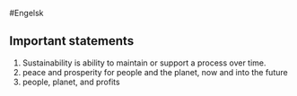 #Engelsk 
## Important statements
1.  Sustainability is ability to maintain or support a process over time.
2.  peace and prosperity for people and the planet, now and into the future
3.  people, planet, and profits